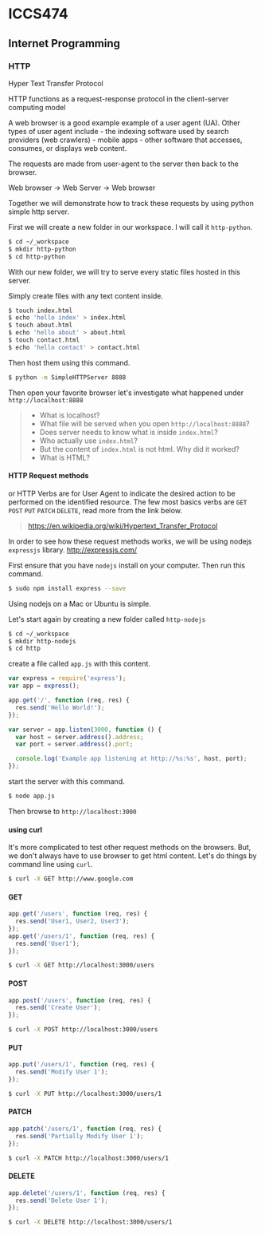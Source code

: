 # ICCS474
## Internet Programming

### HTTP

Hyper Text Transfer Protocol

HTTP functions as a request-response protocol in the client-server computing model

A web browser is a good example example of a user agent (UA). Other types of user agent include
    - the indexing software used by search providers (web crawlers)
    - mobile apps
    - other software that accesses, consumes, or displays web content.

The requests are made from user-agent to the server then back to the browser.

Web browser -> Web Server -> Web browser

Together we will demonstrate how to track these requests by using python simple http server.

First we will create a new folder in our workspace. I will call it `http-python`.

```bash
$ cd ~/_workspace
$ mkdir http-python
$ cd http-python
```

With our new folder, we will try to serve every static files hosted in this server.

Simply create files with any text content inside.

```bash
$ touch index.html
$ echo 'hello index' > index.html
$ touch about.html
$ echo 'hello about' > about.html
$ touch contact.html
$ echo 'hello contact' > contact.html
```

Then host them using this command.

```bash
$ python -m SimpleHTTPServer 8888
```

Then open your favorite browser let's investigate what happened under `http://localhost:8888`

> - What is localhost?
> - What file will be served when you open `http://localhost:8888`?
> - Does server needs to know what is inside `index.html`?
> - Who actually use `index.html`?
> - But the content of `index.html` is not html. Why did it worked?
> - What is HTML?

#### HTTP Request methods

or HTTP Verbs are for User Agent to indicate the desired action to be performed on the identified resource.
The few most basics verbs are `GET` `POST` `PUT` `PATCH` `DELETE`, read more from the link below.

> https://en.wikipedia.org/wiki/Hypertext_Transfer_Protocol

In order to see how these request methods works, we will be using nodejs `expressjs` library. http://expressjs.com/

First ensure that you have `nodejs` install on your computer. Then run this command.

```bash
$ sudo npm install express --save
```

Using nodejs on a Mac or Ubuntu is simple.

Let's start again by creating a new folder called `http-nodejs`

```bash
$ cd ~/_workspace
$ mkdir http-nodejs
$ cd http
```

create a file called `app.js` with this content.

```js
var express = require('express');
var app = express();

app.get('/', function (req, res) {
  res.send('Hello World!');
});

var server = app.listen(3000, function () {
  var host = server.address().address;
  var port = server.address().port;

  console.log('Example app listening at http://%s:%s', host, port);
});
```

start the server with this command.

```bash
$ node app.js
```

Then browse to `http://localhost:3000`

#### using curl
It's more complicated to test other request methods on the browsers. But, we don't always have to use browser to get html content. Let's do things by command line using `curl`.

```bash
$ curl -X GET http://www.google.com
```

#### GET

```js
app.get('/users', function (req, res) {
  res.send('User1, User2, User3');
});
app.get('/users/1', function (req, res) {
  res.send('User1');
});
```

```bash
$ curl -X GET http://localhost:3000/users
```

#### POST

```js
app.post('/users', function (req, res) {
  res.send('Create User');
});
```

```bash
$ curl -X POST http://localhost:3000/users
```

#### PUT

```js
app.put('/users/1', function (req, res) {
  res.send('Modify User 1');
});
```

```bash
$ curl -X PUT http://localhost:3000/users/1
```

#### PATCH

```js
app.patch('/users/1', function (req, res) {
  res.send('Partially Modify User 1');
});
```

```bash
$ curl -X PATCH http://localhost:3000/users/1
```

#### DELETE

```js
app.delete('/users/1', function (req, res) {
  res.send('Delete User 1');
});
```

```bash
$ curl -X DELETE http://localhost:3000/users/1
```

